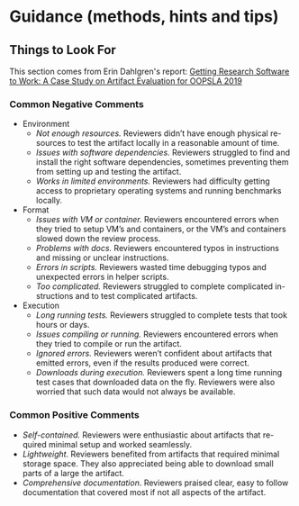 # Guidance (methods, hints and tips)

## Things to Look For

This section comes from Erin Dahlgren's report: [Getting Research Software to Work:
A Case Study on Artifact Evaluation for OOPSLA 2019](https://2019.splashcon.org/getImage/orig/accpub-OOPSLA2019-licensed.pdf)


### Common Negative Comments

- Environment
  - _Not enough resources._ Reviewers didn’t have enough physical re- sources to test the artifact locally in a reasonable amount of time.
  - _Issues with software dependencies._ Reviewers struggled to find and install the right software dependencies, sometimes preventing them from setting up and testing the artifact.
  - _Works in limited environments._ Reviewers had difficulty getting access to proprietary operating systems and running benchmarks locally.
- Format
  - _Issues with VM or container._ Reviewers encountered errors when they tried to setup VM’s and containers, or the VM’s and containers slowed down the review process.
  - _Problems with docs._ Reviewers encountered typos in instructions and missing or unclear instructions.
  - _Errors in scripts._ Reviewers wasted time debugging typos and unexpected errors in helper scripts.
  - _Too complicated._ Reviewers struggled to complete complicated in- structions and to test complicated artifacts.
- Execution
  - _Long running tests._ Reviewers struggled to complete tests that took hours or days.
  - _Issues compiling or running._ Reviewers encountered errors when they tried to compile or run the artifact.
  - _Ignored errors._ Reviewers weren’t confident about artifacts that emitted errors, even if the results produced were correct.
  - _Downloads during execution._ Reviewers spent a long time running test cases that downloaded data on the fly. Reviewers were also worried that such data would not always be available.
 
### Common Positive Comments

- _Self-contained._ Reviewers were enthusiastic about artifacts that re- quired minimal setup and worked seamlessly.
- _Lightweight._ Reviewers benefited from artifacts that required minimal storage space. They also appreciated being able to download small parts of a large the artifact.
- _Comprehensive documentation_. Reviewers praised clear, easy to follow documentation that covered most if not all aspects of the artifact.
